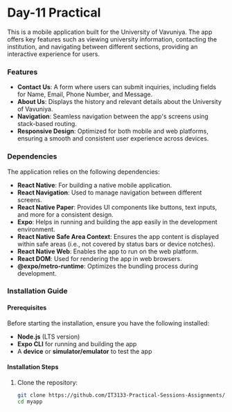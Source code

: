 # Day-11 Practical

This is a mobile application built for the University of Vavuniya. The app offers key features such as viewing university information, contacting the institution, and navigating between different sections, providing an interactive experience for users.

### Features

- **Contact Us**: A form where users can submit inquiries, including fields for Name, Email, Phone Number, and Message.
- **About Us**: Displays the history and relevant details about the University of Vavuniya.
- **Navigation**: Seamless navigation between the app's screens using stack-based routing.
- **Responsive Design**: Optimized for both mobile and web platforms, ensuring a smooth and consistent user experience across devices.

### Dependencies

The application relies on the following dependencies:

- **React Native**: For building a native mobile application.
- **React Navigation**: Used to manage navigation between different screens.
- **React Native Paper**: Provides UI components like buttons, text inputs, and more for a consistent design.
- **Expo**: Helps in running and building the app easily in the development environment.
- **React Native Safe Area Context**: Ensures the app content is displayed within safe areas (i.e., not covered by status bars or device notches).
- **React Native Web**: Enables the app to run on the web platform.
- **React DOM**: Used for rendering the app in web browsers.
- **@expo/metro-runtime**: Optimizes the bundling process during development.

### Installation Guide

#### Prerequisites

Before starting the installation, ensure you have the following installed:

- **Node.js** (LTS version)
- **Expo CLI** for running and building the app
- A **device** or **simulator/emulator** to test the app

#### Installation Steps

1. Clone the repository:
   ```bash
   git clone https://github.com/IT3133-Practical-Sessions-Assignments/Day-11
   cd myapp

